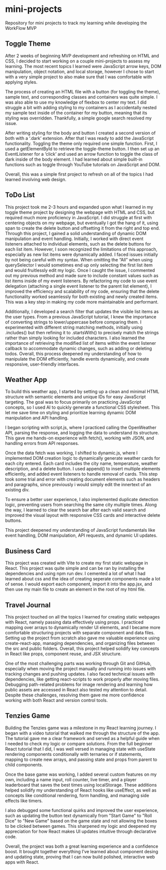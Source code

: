 # mini-projects
Repository for mini projects to track my learning while developing the WorkFlow MVP 
## Toggle Theme
After 2 weeks of beginning MVP development and refreshing on HTML and CSS, I decided to start working on a couple mini-projects to assess my learning. The most recent topics I learned were JavaScript arrow keys, DOM manipulation, object notation, and local storage, however I chose to start with a very simple project to also make sure that I was comfortable with applying styles.


The process of creating an HTML file with a button (for toggling the theme), sample text, and corresponding classes and containers was quite simple. I was also able to use my knowledge of flexbox to center my text. I did struggle a bit with adding styling to my containers as I accidentally nested my sample text inside of the container for my button, meaning that its styling was overridden. Thankfully, a simple google search resolved my issue. 


After writing styling for the body and button I created a second version of both with a ‘.dark’ extension.  After that I was ready to add the JavaScript functionality. Toggling the theme only required one simple function. First, I used a getElementById to retrieve the toggle-theme button. I then set up an EventListener for a ‘click’ and used an arrow function to toggle the class of dark inside of the body element. I had learned about simple built-in functions such as toggle through YouTube tutorials on JavaScript and DOM.


Overall, this was a simple first project to refresh on all of the topics I had learned involving web design.
## ToDo List
This project took me 2-3 hours and expanded upon what I learned in my toggle theme project by designing the webpage with HTML and CSS, but required much more proficiency in JavaScript. I did struggle at first with centering objects on my webpage, but eventually I got the hang of it, using span to create the delete button and offsetting it from the right and top end. Through this project, I gained a solid understanding of dynamic DOM manipulation and event handling. Initially, I worked with direct event listeners attached to individual elements, such as the delete buttons for each list item. However, I soon recognized the limitations of this approach, especially as new list items were dynamically added. I faced issues initially by not being careful with my syntax. When omitting the “All” when using querySelector I would sometimes end up only selecting the first list item and would fruitlessly edit my logic. Once I caught the issue, I commented out my previous method and made sure to include constant values such as list items inside of my event listeners. By refactoring my code to use event delegation (attaching a single event listener to the parent list element), I improved the efficiency and scalability of my code, ensuring that the delete functionality worked seamlessly for both existing and newly created items. This was a key step in making my code more maintainable and performant.


Additionally, I developed a search filter that updates the visible list items as the user types. From a previous JavaScript tutorial, I knew the importance of converting strings to lower/uppercase before comparing them. I experimented with different string matching methods, initially using .includes() but then refining it to .startsWith() to precisely match the strings rather than simply looking for included characters. I also learned the importance of retrieving the modified list of items within the event listener callback to accommodate dynamic changes, such as adding or deleting todos. Overall, this process deepened my understanding of how to manipulate the DOM efficiently, handle events dynamically, and create responsive, user-friendly interfaces.

## Weather App
To build this weather app, I started by setting up a clean and minimal HTML structure with semantic elements and unique IDs for easy JavaScript targeting. The goal was to focus primarily on practicing JavaScript concepts, so I used AI to quickly generate a functional CSS stylesheet. This let me save time on styling and prioritize learning dynamic DOM manipulation and API handling.


I began scripting with script.js, where I practiced calling the OpenWeather API, parsing the response, and logging the data to understand its structure. This gave me hands-on experience with fetch(), working with JSON, and handling errors from API responses.


Once the data fetch was working, I shifted to dynamic.js, where I implemented DOM creation logic to dynamically generate weather cards for each city entered. Each card includes the city name, temperature, weather description, and a delete button. I used append() to insert multiple elements efficiently, and added event listeners to handle removal of cards. This step took some trial and error with creating document elements such as headers and paragraphs, since previously i would simply edit the innertext of an existing div.


To ensure a better user experience, I also implemented duplicate detection logic, preventing users from searching the same city multiple times. Along the way, I learned to clear the search bar after each valid search and improved the visual layout with responsive CSS cards and interactive delete buttons.


This project deepened my understanding of JavaScript fundamentals like event handling, DOM manipulation, API requests, and dynamic UI updates.

## Business Card
This project was created with Vite to create my first static webpage in React. This project was quite simple and can be ran by installing the dependencies and using npm run dev. I cemented a lot of what I had learned about css and the idea of creating seperate components made a lot of sense. I would export each component, import it into the app.jsx, and then use my main file to create an element in the root of my html file. 

## Travel Journal
This project touched on all the topics I learned for creating static webpages with React, namely passing data effectively using props. I practiced mapping over arrays to dynamically render UI elements, and I became more comfortable structuring projects with separate component and data files. Setting up the project from scratch also gave me valuable experience using create-react-app, managing dependencies, and organizing files between the src and public folders. Overall, this project helped solidify key concepts in React like props, component reuse, and JSX structure.

One of the most challenging parts was working through Git and GitHub, especially when moving the project manually and running into issues with tracking changes and pushing updates. I also faced technical issues with dependencies, like getting react-scripts to work properly after moving files. Debugging path-related problems for image rendering and learning how public assets are accessed in React also tested my attention to detail. Despite these challenges, resolving them gave me more confidence working with both React and version control tools.

## Tenzies Game
Building the Tenzies game was a milestone in my React learning journey. I began with a video tutorial that walked me through the structure of the app. The tutorial gave me a clear framework and served as a helpful guide when I needed to check my logic or compare solutions. From the full beginner React tutorial that I did, I was well versed in managing state with useState rendering components conditionally with ternaries or if statements, mapping to create new arrays, and passing state and props from parent to child components.  

Once the base game was working, I added several custom features on my own, including a name input, roll counter, live timer, and a player leaderboard that saves the best times using localStorage. These additions helped solidify my understanding of React hooks like useEffect, as well as concepts like conditional rendering, form handling, and managing side effects like timers.

I also debugged some functional quirks and improved the user experience, such as updating the button text dynamically from "Start Game" to "Roll Dice" to "New Game" based on the game state and not allowing the boxes to be clicked between games. This sharpened my logic and deepened my appreciation for how React makes UI updates intuitive through declarative code.

Overall, the project was both a great learning experience and a confidence boost. It brought together everything I’ve learned about component desing and updating state, proving that I can now build polished, interactive web apps with React.